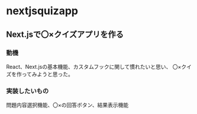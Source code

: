 # nextjsquizapp
## Next.jsで〇×クイズアプリを作る

### 動機
React、Next.jsの基本機能、カスタムフックに関して慣れたいと思い、
〇×クイズを作ってみようと思った。

### 実装したいもの
問題内容選択機能、〇×の回答ボタン、結果表示機能

